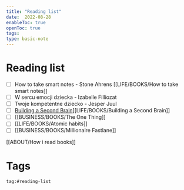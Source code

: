 ```yaml
---
title: "Reading list"
date:  2022-08-28
enableToc: true
openToc: true
tags: 
type: basic-note
---
```

# Reading list
- [ ] How to take smart notes - Stone Ahrens [[LIFE/BOOKS/How to take smart notes]]
- [ ] W sercu emocji dziecka - Izabelle Filliozat 
- [ ] Twoje kompetentne dziecko - Jesper Juul
- [ ] [Building a Second Brain](https://lubimyczytac.pl/ksiazka/5025240/building-a-second-brain)[[LIFE/BOOKS/Building a Second Brain]]
- [ ] [[BUSINESS/BOOKS/The One Thing]]
- [ ] [[LIFE/BOOKS/Atomic habits]]
- [ ] [[BUSINESS/BOOKS/Millionaire Fastlane]]

[[ABOUT/How i read books]]

# Tags
```query
tag:#reading-list
```